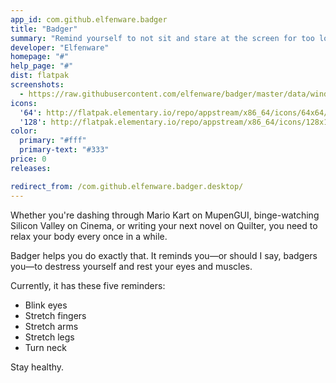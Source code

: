 ```yaml
---
app_id: com.github.elfenware.badger
title: "Badger"
summary: "Remind yourself to not sit and stare at the screen for too long"
developer: "Elfenware"
homepage: "#"
help_page: "#"
dist: flatpak
screenshots:
  - https://raw.githubusercontent.com/elfenware/badger/master/data/window-screenshot.png
icons:
  '64': http://flatpak.elementary.io/repo/appstream/x86_64/icons/64x64/com.github.elfenware.badger.png
  '128': http://flatpak.elementary.io/repo/appstream/x86_64/icons/128x128/com.github.elfenware.badger.png
color:
  primary: "#fff"
  primary-text: "#333"
price: 0
releases:

redirect_from: /com.github.elfenware.badger.desktop/
---
```


<p>Whether you're dashing through Mario Kart on MupenGUI, binge-watching Silicon Valley on Cinema, or writing your next novel on Quilter, you need to relax your body every once in a while.</p>
<p>Badger helps you do exactly that. It reminds you—or should I say, badgers you—to destress yourself and rest your eyes and muscles.</p>
<p>Currently, it has these five reminders:</p>
<ul>
<li>Blink eyes</li>
<li>Stretch fingers</li>
<li>Stretch arms</li>
<li>Stretch legs</li>
<li>Turn neck</li>
</ul>
<p>Stay healthy.</p>